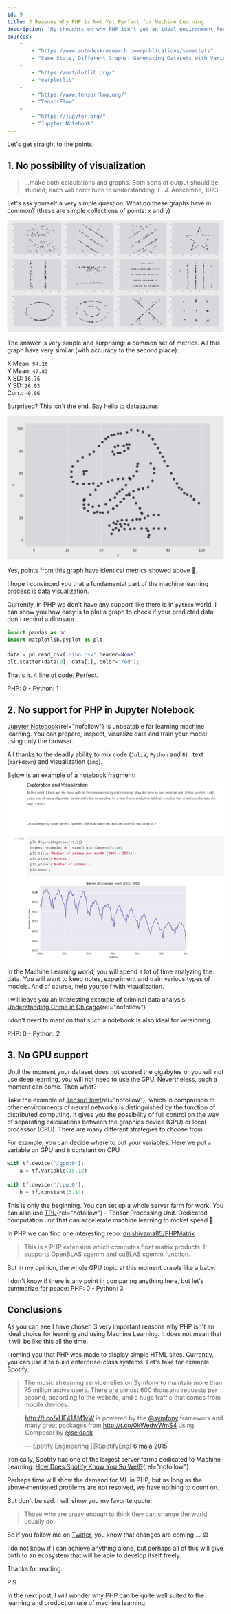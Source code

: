 ```yaml
---
id: 9
title: 3 Reasons Why PHP is Not Yet Perfect for Machine Learning
description: "My thoughts on why PHP isn't yet an ideal environment for the universal use of machine learning. I will discuss the three main reasons that are the cause of the current state of affairs."
sources:
    -
        - "https://www.autodeskresearch.com/publications/samestats"
        - "Same Stats, Different Graphs: Generating Datasets with Varied Appearance and Identical Statistics through Simulated Annealing"
    -
        - "https://matplotlib.org/"
        - "matplotlib"
    -
        - "https://www.tensorflow.org/"
        - "TensorFlow"
    -
        - "https://jupyter.org/"
        - "Jupyter Notebook"      
---
```


Let's get straight to the points.

## 1. No possibility of visualization

> ...make both calculations and graphs. Both sorts of output should be studied; each will contribute to understanding.
 F. J. Anscombe, 1973 

Let's ask yourself a very simple question: What do these graphs have in common?
(these are simple collections of points: `x` and `y`)

![all dinos](/assets/posts/all-dinos-grey.jpg)

The answer is very simple and surprising: a common set of metrics. All this graph have very similar (with accuracy to the second place):

X Mean: `54.26`  
Y Mean: `47.83`  
X SD: `16.76`  
Y SD: `26.93`  
Corr.: `-0.06`  

Surprised? This isn't the end. Say hello to datasaurus:

![Datasaurus](/assets/posts/dino.jpg)

Yes, points from this graph have identical metrics showed above 🤯. 

I hope I convinced you that a fundamental part of the machine learning process is data visualization.

Currently, in PHP we don't have any support like there is in `python` world. I can show you how easy is to plot a graph
to check if your predicted data don't remind a dinosaur.

```python
import pandas as pd
import matplotlib.pyplot as plt

data = pd.read_csv('dino.csv',header=None)
plt.scatter(data[0], data[1], color='red');
```

That's it. 4 line of code. Perfect.

PHP: 0 - Python: 1

## 2. No support for PHP in Jupyter Notebook

[Jupyter Notebook](https://jupyter.org/){rel="nofollow"} is unbeatable for learning machine learning.
You can prepare, inspect, visualize data and train your model using only the browser. 

All thanks to the deadly ability to mix code (`Julia`, `Python` and `R`) , text (`markdown`) and visualization (`img`).

Below is an example of a notebook fragment:
![Crime notebook](/assets/posts/crime-notebook.png)

In the Machine Learning world, you will spend a lot of time analyzing the data. 
You will want to keep notes, experiment and train various types of models. And of course, help yourself with visualization.

I will leave you an interesting example of criminal data analysis: 
[Understanding Crime in Chicago](https://www.kaggle.com/fahd09/eda-of-crime-in-chicago-2005-2016){rel="nofollow"}

I don't need to mention that such a notebook is also ideal for versioning.

PHP: 0 - Python: 2

## 3. No GPU support

Until the moment your dataset does not exceed the gigabytes or you will not use deep learning, you will not need 
to use the GPU. Nevertheless, such a moment can come. Then what?

Take the example of [TensorFlow](https://www.tensorflow.org/){rel="nofollow"}, which in comparison to other environments of neural networks
 is distinguished by the function of distributed computing. It gives you the possibility of full control on the way of 
 separating calculations between the graphics device (GPU) or local processor (CPU). There are many different strategies to choose from.
 
For example, you can decide where to put your variables. Here we put `a` variable on GPU and `b` constant on CPU
```python
with tf.device('/gpu:0'):
    a = tf.Variable(15.12)

with tf.device('/cpu:0'):
    b = tf.constant(3.14)
```

This is only the beginning. You can set up a whole server farm for work. You can also use [TPU](https://cloud.google.com/tpu/){rel="nofollow"} - Tensor Processing Unit.
Dedicated computation unit that can accelerate machine learning to rocket speed 🚀.

In PHP we can find one interesting repo: [dnishiyama85/PHPMatrix](https://github.com/dnishiyama85/PHPMatrix)
> This is a PHP extension which computes float matrix products. It supports
  OpenBLAS sgemm and cuBLAS sgemm function.
  
But in my opinion, the whole GPU topic at this moment crawls like a baby.

I don't know if there is any point in comparing anything here, but let's summarize for peace: 
PHP: 0 - Python: 3

## Conclusions

As you can see I have chosen 3 very important reasons why PHP isn't an ideal choice for learning and using Machine Learning.
It does not mean that it will be like this all the time. 

I remind you that PHP was made to display simple HTML sites. Currently, you can use it to build enterprise-class systems. 
Let's take for example Spotify: 

> The music streaming service relies on Symfony to maintain more than 75 million active users. 
There are almost 600 thousand requests per second, according to the website, and a huge traffic that comes from mobile devices. 

<div style="width: 500px; margin:0 auto;">
<blockquote class="twitter-tweet" data-cards="hidden" data-lang="pl"><p lang="en" dir="ltr"><a href="http://t.co/xHF41AM1vW">http://t.co/xHF41AM1vW</a> is powered by the <a href="https://twitter.com/symfony?ref_src=twsrc%5Etfw">@symfony</a> framework and many great packages from <a href="http://t.co/0kWedwWmS4">http://t.co/0kWedwWmS4</a> using Composer by <a href="https://twitter.com/seldaek?ref_src=twsrc%5Etfw">@seldaek</a></p>&mdash; Spotify Engineering (@SpotifyEng) <a href="https://twitter.com/SpotifyEng/status/595972071609339905?ref_src=twsrc%5Etfw">6 maja 2015</a></blockquote>
<script async src="https://platform.twitter.com/widgets.js" charset="utf-8"></script>
</div>

Ironically, Spotify has one of the largest server farms dedicated to Machine Learning: 
[How Does Spotify Know You So Well?](https://medium.com/s/story/spotifys-discover-weekly-how-machine-learning-finds-your-new-music-19a41ab76efe){rel="nofollow"}

Perhaps time will show the demand for ML in PHP, but as long as the above-mentioned problems are not resolved, we have nothing to count on.

But don't be sad. I will show you my favorite quote:

> Those who are crazy enough to think they can change the world usually do.

So if you follow me on [Twitter](https://twitter.com/ArkadiuszKondas), you know that changes are coming ... 😨

I do not know if I can achieve anything alone, but perhaps all of this will give birth to an ecosystem that will be able
 to develop itself freely.

Thanks for reading.

P.S.

In the next post, I will wonder why PHP can be quite well suited to the learning and production use of machine learning.
